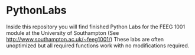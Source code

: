 # PythonLabs
Inside this repository you will find finished Python Labs for the FEEG 1001 module at the University of Southampton
(See http://www.southampton.ac.uk/~feeg1001/)
These labs are often unoptimized but all required functions work with no modifications required.
